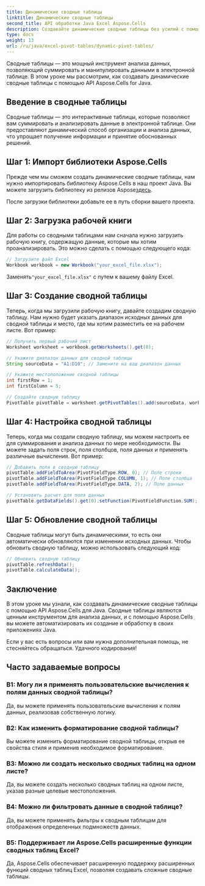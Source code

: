 ```yaml
---
title: Динамические сводные таблицы
linktitle: Динамические сводные таблицы
second_title: API обработки Java Excel Aspose.Cells
description: Создавайте динамические сводные таблицы без усилий с помощью Aspose.Cells для Java. Анализируйте и суммируйте данные с легкостью. Расширьте свои возможности анализа данных.
type: docs
weight: 13
url: /ru/java/excel-pivot-tables/dynamic-pivot-tables/
---
```


Сводные таблицы — это мощный инструмент анализа данных, позволяющий суммировать и манипулировать данными в электронной таблице. В этом уроке мы рассмотрим, как создавать динамические сводные таблицы с помощью API Aspose.Cells for Java.

## Введение в сводные таблицы

Сводные таблицы — это интерактивные таблицы, которые позволяют вам суммировать и анализировать данные в электронной таблице. Они предоставляют динамический способ организации и анализа данных, что упрощает получение информации и принятие обоснованных решений.

## Шаг 1: Импорт библиотеки Aspose.Cells

 Прежде чем мы сможем создать динамические сводные таблицы, нам нужно импортировать библиотеку Aspose.Cells в наш проект Java. Вы можете загрузить библиотеку из релизов Aspose[здесь](https://releases.aspose.com/cells/java/).

После загрузки библиотеки добавьте ее в путь сборки вашего проекта.

## Шаг 2: Загрузка рабочей книги

Для работы со сводными таблицами нам сначала нужно загрузить рабочую книгу, содержащую данные, которые мы хотим проанализировать. Это можно сделать с помощью следующего кода:

```java
// Загрузите файл Excel
Workbook workbook = new Workbook("your_excel_file.xlsx");
```

 Заменять`"your_excel_file.xlsx"` с путем к вашему файлу Excel.

## Шаг 3: Создание сводной таблицы

Теперь, когда мы загрузили рабочую книгу, давайте создадим сводную таблицу. Нам нужно будет указать диапазон исходных данных для сводной таблицы и место, где мы хотим разместить ее на рабочем листе. Вот пример:

```java
// Получить первый рабочий лист
Worksheet worksheet = workbook.getWorksheets().get(0);

// Укажите диапазон данных для сводной таблицы
String sourceData = "A1:D10"; // Замените на ваш диапазон данных

// Укажите местоположение сводной таблицы
int firstRow = 1;
int firstColumn = 5;

// Создайте сводную таблицу
PivotTable pivotTable = worksheet.getPivotTables().add(sourceData, worksheet.getCells().get(firstRow, firstColumn), "PivotTable1");
```

## Шаг 4: Настройка сводной таблицы

Теперь, когда мы создали сводную таблицу, мы можем настроить ее для суммирования и анализа данных по мере необходимости. Вы можете задать поля строк, поля столбцов, поля данных и применять различные вычисления. Вот пример:

```java
// Добавить поля в сводную таблицу
pivotTable.addFieldToArea(PivotFieldType.ROW, 0); // Поле строки
pivotTable.addFieldToArea(PivotFieldType.COLUMN, 1); // Поле столбца
pivotTable.addFieldToArea(PivotFieldType.DATA, 2); // Поле данных

// Установить расчет для поля данных
pivotTable.getDataFields().get(0).setFunction(PivotFieldFunction.SUM);
```

## Шаг 5: Обновление сводной таблицы

Сводные таблицы могут быть динамическими, то есть они автоматически обновляются при изменении исходных данных. Чтобы обновить сводную таблицу, можно использовать следующий код:

```java
// Обновить сводную таблицу
pivotTable.refreshData();
pivotTable.calculateData();
```

## Заключение

В этом уроке мы узнали, как создавать динамические сводные таблицы с помощью API Aspose.Cells для Java. Сводные таблицы являются ценным инструментом для анализа данных, и с помощью Aspose.Cells вы можете автоматизировать их создание и обработку в своих приложениях Java.

Если у вас есть вопросы или вам нужна дополнительная помощь, не стесняйтесь обращаться. Удачного кодирования!

## Часто задаваемые вопросы

### В1: Могу ли я применять пользовательские вычисления к полям данных сводной таблицы?

Да, вы можете применять пользовательские вычисления к полям данных, реализовав собственную логику.

### В2: Как изменить форматирование сводной таблицы?

Вы можете изменить форматирование сводной таблицы, открыв ее свойства стиля и применив необходимое форматирование.

### В3: Можно ли создать несколько сводных таблиц на одном листе?

Да, вы можете создать несколько сводных таблиц на одном листе, указав разные целевые местоположения.

### В4: Можно ли фильтровать данные в сводной таблице?

Да, вы можете применять фильтры к сводным таблицам для отображения определенных подмножеств данных.

### В5: Поддерживает ли Aspose.Cells расширенные функции сводных таблиц Excel?

Да, Aspose.Cells обеспечивает расширенную поддержку расширенных функций сводных таблиц Excel, позволяя создавать сложные сводные таблицы.